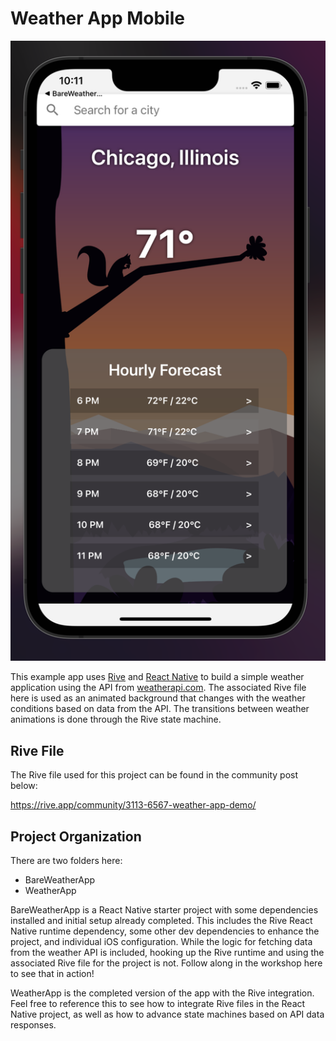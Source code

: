 # Weather App Mobile

![](preview.png)

This example app uses [Rive](https://rive.app/) and [React Native](https://reactnative.dev/) to build a simple weather application using the API from [weatherapi.com](https://www.weatherapi.com/). The associated Rive file here is used as an animated background that changes with the weather conditions based on data from the API. The transitions between weather animations is done through the Rive state machine.

## Rive File

The Rive file used for this project can be found in the community post below:

https://rive.app/community/3113-6567-weather-app-demo/

## Project Organization

There are two folders here:

- BareWeatherApp
- WeatherApp

BareWeatherApp is a React Native starter project with some dependencies installed and initial setup already completed. This includes the Rive React Native runtime dependency, some other dev dependencies to enhance the project, and individual iOS configuration. While the logic for fetching data from the weather API is included, hooking up the Rive runtime and using the associated Rive file for the project is not. Follow along in the workshop here to see that in action!

WeatherApp is the completed version of the app with the Rive integration. Feel free to reference this to see how to integrate Rive files in the React Native project, as well as how to advance state machines based on API data responses.
